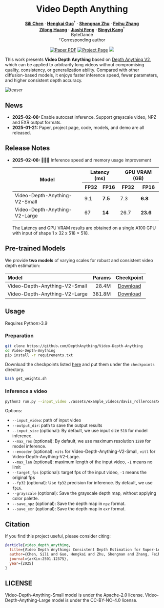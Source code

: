 <div align="center">
<h1>Video Depth Anything</h1>
  
[**Sili Chen**](https://github.com/SiliChen321) · [**Hengkai Guo**](https://guohengkai.github.io/)<sup>&dagger;</sup> · [**Shengnan Zhu**](https://github.com/Shengnan-Zhu)  · [**Feihu Zhang**](https://github.com/zhizunhu)
<br>
[**Zilong Huang**](http://speedinghzl.github.io/)   ·  [**Jiashi Feng**](https://scholar.google.com.sg/citations?user=Q8iay0gAAAAJ&hl=en)   ·  [**Bingyi Kang**](https://bingykang.github.io/)<sup>&dagger;</sup> 
<br>
ByteDance
<br>
&dagger;Corresponding author

<a href="https://arxiv.org/abs/2501.12375"><img src='https://img.shields.io/badge/arXiv-Video Depth Anything-red' alt='Paper PDF'></a>
<a href='https://videodepthanything.github.io'><img src='https://img.shields.io/badge/Project_Page-Video Depth Anything-green' alt='Project Page'></a>
<a href='https://huggingface.co/spaces/depth-anything/Video-Depth-Anything'><img src='https://img.shields.io/badge/%F0%9F%A4%97%20Hugging%20Face-Demo-blue'></a>
</div>

</div>

This work presents **Video Depth Anything** based on [Depth Anything V2](https://github.com/DepthAnything/Depth-Anything-V2), which can be applied to arbitrarily long videos without compromising quality, consistency, or generalization ability. Compared with other diffusion-based models, it enjoys faster inference speed, fewer parameters, and higher consistent depth accuracy.

![teaser](assets/teaser_video_v2.png)

## News
- **2025-02-08:** Enable autocast inference. Support grayscale video, NPZ and EXR output formats.
- **2025-01-21:** Paper, project page, code, models, and demo are all released.


## Release Notes
- **2025-02-08:** 🚀🚀🚀 Inference speed and memory usage improvement
  <table>
    <thead>
      <tr>
        <th rowspan="2" style="text-align: center;">Model</th>
        <th colspan="2">Latency (ms)</th>
        <th colspan="2">GPU VRAM (GB)</th>
      </tr>
      <tr>
        <th>FP32</th>
        <th>FP16</th>
        <th>FP32</th>
        <th>FP16</th>
      </tr>
    </thead>
    <tbody>
      <tr>
        <td>Video-Depth-Anything-V2-Small</td>
        <td>9.1</td>
        <td><strong>7.5</strong></td>
        <td>7.3</td>
        <td><strong>6.8</strong></td>
      </tr>
      <tr>
        <td>Video-Depth-Anything-V2-Large</td>
        <td>67</td>
        <td><strong>14</strong></td>
        <td>26.7</td>
        <td><strong>23.6</strong></td>
    </tbody>
  </table>

  The Latency and GPU VRAM results are obtained on a single A100 GPU with input of shape 1 x 32 x 518 × 518.

## Pre-trained Models
We provide **two models** of varying scales for robust and consistent video depth estimation:

| Model | Params | Checkpoint |
|:-|-:|:-:|
| Video-Depth-Anything-V2-Small | 28.4M | [Download](https://huggingface.co/depth-anything/Video-Depth-Anything-Small/resolve/main/video_depth_anything_vits.pth?download=true) |
| Video-Depth-Anything-V2-Large | 381.8M | [Download](https://huggingface.co/depth-anything/Video-Depth-Anything-Large/resolve/main/video_depth_anything_vitl.pth?download=true) |

## Usage
Requires Python>3.9

### Preparation

```bash
git clone https://github.com/DepthAnything/Video-Depth-Anything
cd Video-Depth-Anything
pip install -r requirements.txt
```

Download the checkpoints listed [here](#pre-trained-models) and put them under the `checkpoints` directory.
```bash
bash get_weights.sh
```

### Inference a video
```bash
python3 run.py --input_video ./assets/example_videos/davis_rollercoaster.mp4 --output_dir ./outputs --encoder vitl
```

Options:
- `--input_video`: path of input video
- `--output_dir`: path to save the output results
- `--input_size` (optional): By default, we use input size `518` for model inference.
- `--max_res` (optional): By default, we use maximum resolution `1280` for model inference.
- `--encoder` (optional): `vits` for Video-Depth-Anything-V2-Small, `vitl` for Video-Depth-Anything-V2-Large.
- `--max_len` (optional): maximum length of the input video, `-1` means no limit
- `--target_fps` (optional): target fps of the input video, `-1` means the original fps
- `--fp32` (optional): Use `fp32` precision for inference. By default, we use `fp16`.
- `--grayscale` (optional): Save the grayscale depth map, without applying color palette.
- `--save_npz` (optional): Save the depth map in `npz` format.
- `--save_exr` (optional): Save the depth map in `exr` format.

## Citation

If you find this project useful, please consider citing:

```bibtex
@article{video_depth_anything,
  title={Video Depth Anything: Consistent Depth Estimation for Super-Long Videos},
  author={Chen, Sili and Guo, Hengkai and Zhu, Shengnan and Zhang, Feihu and Huang, Zilong and Feng, Jiashi and Kang, Bingyi}
  journal={arXiv:2501.12375},
  year={2025}
}
```


## LICENSE
Video-Depth-Anything-Small model is under the Apache-2.0 license. Video-Depth-Anything-Large model is under the CC-BY-NC-4.0 license.

